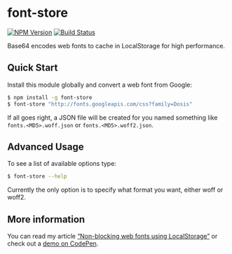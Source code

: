 # font-store

[![NPM Version](https://img.shields.io/npm/v/font-store.svg?style=flat)](https://npmjs.org/package/font-store)
[![Build Status](https://img.shields.io/travis/CrocoDillon/font-store.svg?style=flat)](https://travis-ci.org/CrocoDillon/font-store)

Base64 encodes web fonts to cache in LocalStorage for high performance.

## Quick Start

Install this module globally and convert a web font from Google:

```bash
$ npm install -g font-store
$ font-store "http://fonts.googleapis.com/css?family=Dosis"
```

If all goes right, a JSON file will be created for you named something like `fonts.<MD5>.woff.json` or `fonts.<MD5>.woff2.json`.

## Advanced Usage

To see a list of available options type:

```bash
$ font-store --help
```

Currently the only option is to specify what format you want, either woff or woff2.

## More information

You can read my article [“Non-blocking web fonts using LocalStorage”](http://crocodillon.com/blog/non-blocking-web-fonts-using-localstorage) or check out a [demo on CodePen](http://codepen.io/CrocoDillon/pen/dkcbs/left/?editors=001).
